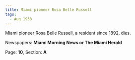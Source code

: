```yaml
---  
title: Miami pioneer Rosa Belle Russell  
tags:  
  - Aug 1938  
---  
```

  
Miami pioneer Rosa Belle Russell, a resident since 1892, dies.  
  
Newspapers: **Miami Morning News or The Miami Herald**  
  
Page: **10**, Section: **A** 
